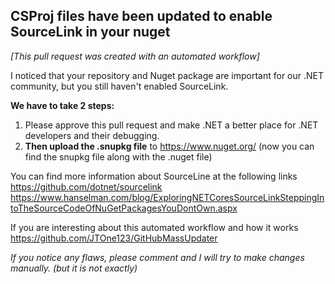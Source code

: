 CSProj files have been updated to enable SourceLink in your nuget
---

*[This pull request was created with an automated workflow]*

I noticed that your repository and Nuget package are important for our .NET community, but you still haven't enabled SourceLink.

**We have to take 2 steps:**
1) Please approve this pull request and make .NET a better place for .NET developers and their debugging.
2) **Then upload the .snupkg file** to https://www.nuget.org/ (now you can find the snupkg file along with the .nuget file)

You can find more information about SourceLine at the following links  
https://github.com/dotnet/sourcelink
https://www.hanselman.com/blog/ExploringNETCoresSourceLinkSteppingIntoTheSourceCodeOfNuGetPackagesYouDontOwn.aspx

If you are interesting about this automated workflow and how it works  
https://github.com/JTOne123/GitHubMassUpdater

*If you notice any flaws, please comment and I will try to make changes manually. (but it is not exactly)*
